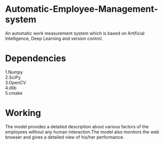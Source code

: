 # Automatic-Employee-Management-system
An automatic work measurement system which is based on Artificial Intelligence, Deep Learning and version control.

# Dependencies
1.Numpy<br>
2.SciPy<br>
3.OpenCV<br>
4.dlib<br>
5.cmake<br>

# Working
 The model provides a detailed description about various factors of the employees without any human interaction.The model also monitors the web browser and gives a detailed view of his/her performance.
